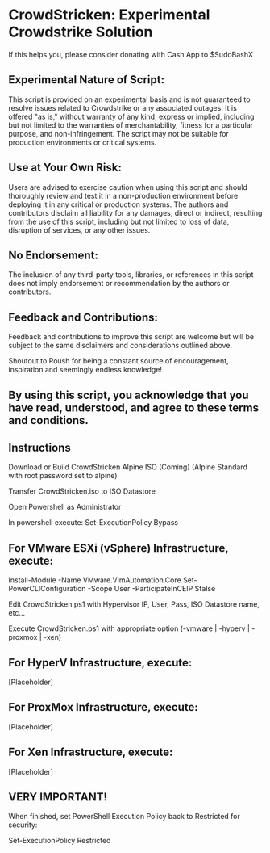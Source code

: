 # CrowdStricken: Experimental Crowdstrike Solution

If this helps you, please consider donating with Cash App to $SudoBashX

## Experimental Nature of Script:

This script is provided on an experimental basis and is not guaranteed to resolve issues related to Crowdstrike or any associated outages. 
It is offered "as is," without warranty of any kind, express or implied, including but not limited to the warranties of merchantability, fitness for a particular purpose, and non-infringement. 
The script may not be suitable for production environments or critical systems.

## Use at Your Own Risk:

Users are advised to exercise caution when using this script and should thoroughly review and test it in a non-production environment before deploying it in any critical or production systems. 
The authors and contributors disclaim all liability for any damages, direct or indirect, resulting from the use of this script, including but not limited to loss of data, disruption of services, or any other issues.

## No Endorsement:

The inclusion of any third-party tools, libraries, or references in this script does not imply endorsement or recommendation by the authors or contributors.

## Feedback and Contributions:

Feedback and contributions to improve this script are welcome but will be subject to the same disclaimers and considerations outlined above.

Shoutout to Roush for being a constant source of encouragement, inspiration and seemingly endless knowledge!

By using this script, you acknowledge that you have read, understood, and agree to these terms and conditions.
-

Instructions
-

Download or Build CrowdStricken Alpine ISO (Coming) (Alpine Standard with root password set to alpine)

Transfer CrowdStricken.iso to ISO Datastore

Open Powershell as Administrator

In powershell execute:
Set-ExecutionPolicy Bypass

## For VMware ESXi (vSphere) Infrastructure, execute:

Install-Module -Name VMware.VimAutomation.Core
Set-PowerCLIConfiguration -Scope User -ParticipateInCEIP $false

Edit CrowdStricken.ps1 with Hypervisor IP, User, Pass, ISO Datastore name, etc...

Execute CrowdStricken.ps1 with appropriate option (-vmware | -hyperv | -proxmox | -xen)


## For HyperV Infrastructure, execute:
[Placeholder]


## For ProxMox Infrastructure, execute:
[Placeholder]


## For Xen Infrastructure, execute:
[Placeholder]


## VERY IMPORTANT!

When finished, set PowerShell Execution Policy back to Restricted for security:

Set-ExecutionPolicy Restricted
